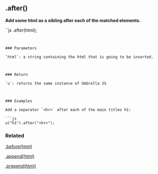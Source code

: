 ## .after()

**Add some html as a sibling after each of the matched elements.**

``js
.after(html);
```


### Parameters

`html`: a string containing the html that is going to be inserted.



### Return

`u`: returns the same instance of Umbrella JS



### Examples

Add a separator `<hr>` after each of the main titles h1:

```js
u("h1").after("<hr>");
```



### Related

[.before(html)](#before)

[.append(html)](#append)

[.prepend(html)](#prepend)
